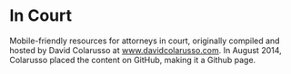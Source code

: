 In Court
=========

Mobile-friendly resources for attorneys in court, originally compiled and hosted by David Colarusso at www.davidcolarusso.com. In August 2014, Colarusso placed the content on GitHub, making it a Github page. 
